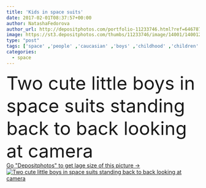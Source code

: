 ```yaml
---
title: 'Kids in space suits'
date: 2017-02-01T08:37:57+00:00
author: NatashaFedorova
author_url: http://depositphotos.com/portfolio-11233746.html?ref=64678756
image: https://st3.depositphotos.com/thumbs/11233746/image/14001/140012950/api_thumb_450.jpg?forcejpeg=true
type: "post"
tags: ['space' ,'people' ,'caucasian' ,'boys' ,'childhood' ,'children' ,'kids' ,'adorable' ,'dream' ,'playing' ,'together' ,'science' ,'adventure' ,'astronomy' ,'uniform' ,'team' ,'costume' ,'excited' ,'discover' ,'Gesturing' ,'spaceship' ,'preteen' ,'preschoolers' ,'astronauts' ,'pretending' ,'explorers' ,'spaceman' ,'cosmonauts' ,'side view' ,'Elementary Age' ,'Full Length' ,'jetpacks' ]
categories: 
  - space
---
```

<div aling="center">
            <font size="60"> Two cute little boys in space suits standing back to back looking at camera</font>   
</div>
<div>
    <a href='https://depositphotos.com/140012950/stock-photo-kids-in-space-suits.html?ref=64678756' target=_blank > Go "Depositphotos" to get lage size of this picture ->
        <img href='https://depositphotos.com/140012950/stock-photo-kids-in-space-suits.html?ref=64678756' src='https://st3.depositphotos.com/11233746/14001/i/950/depositphotos_140012950-stock-photo-kids-in-space-suits.jpg?forcejpeg=true' alt='Two cute little boys in space suits standing back to back looking at camera' >
    </a>
</div>
